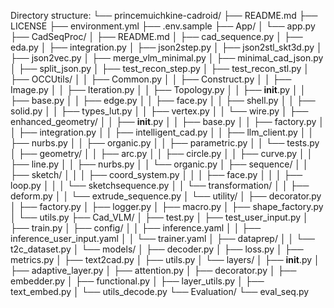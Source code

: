 Directory structure:
└── princemuichkine-cadroid/
    ├── README.md
    ├── LICENSE
    ├── environment.yml
    ├── .env.sample
    ├── App/
    │   └── app.py
    ├── CadSeqProc/
    │   ├── README.md
    │   ├── cad_sequence.py
    │   ├── eda.py
    │   ├── integration.py
    │   ├── json2step.py
    │   ├── json2stl_skt3d.py
    │   ├── json2vec.py
    │   ├── merge_vlm_minimal.py
    │   ├── minimal_cad_json.py
    │   ├── split_json.py
    │   ├── test_recon_step.py
    │   ├── test_recon_stl.py
    │   ├── OCCUtils/
    │   │   ├── Common.py
    │   │   ├── Construct.py
    │   │   ├── Image.py
    │   │   ├── Iteration.py
    │   │   ├── Topology.py
    │   │   ├── __init__.py
    │   │   ├── base.py
    │   │   ├── edge.py
    │   │   ├── face.py
    │   │   ├── shell.py
    │   │   ├── solid.py
    │   │   ├── types_lut.py
    │   │   ├── vertex.py
    │   │   └── wire.py
    │   ├── enhanced_geometry/
    │   │   ├── __init__.py
    │   │   ├── base.py
    │   │   ├── factory.py
    │   │   ├── integration.py
    │   │   ├── intelligent_cad.py
    │   │   ├── llm_client.py
    │   │   ├── nurbs.py
    │   │   ├── organic.py
    │   │   ├── parametric.py
    │   │   └── tests.py
    │   ├── geometry/
    │   │   ├── arc.py
    │   │   ├── circle.py
    │   │   ├── curve.py
    │   │   ├── line.py
    │   │   ├── nurbs.py
    │   │   └── organic.py
    │   ├── sequence/
    │   │   ├── sketch/
    │   │   │   ├── coord_system.py
    │   │   │   ├── face.py
    │   │   │   ├── loop.py
    │   │   │   └── sketchsequence.py
    │   │   └── transformation/
    │   │       ├── deform.py
    │   │       └── extrude_sequence.py
    │   └── utility/
    │       ├── decorator.py
    │       ├── factory.py
    │       ├── logger.py
    │       ├── macro.py
    │       ├── shape_factory.py
    │       └── utils.py
    ├── Cad_VLM/
    │   ├── test.py
    │   ├── test_user_input.py
    │   ├── train.py
    │   ├── config/
    │   │   ├── inference.yaml
    │   │   ├── inference_user_input.yaml
    │   │   └── trainer.yaml
    │   ├── dataprep/
    │   │   └── t2c_dataset.py
    │   └── models/
    │       ├── decoder.py
    │       ├── loss.py
    │       ├── metrics.py
    │       ├── text2cad.py
    │       ├── utils.py
    │       └── layers/
    │           ├── __init__.py
    │           ├── adaptive_layer.py
    │           ├── attention.py
    │           ├── decorator.py
    │           ├── embedder.py
    │           ├── functional.py
    │           ├── layer_utils.py
    │           ├── text_embed.py
    │           └── utils_decode.py
    └── Evaluation/
        └── eval_seq.py
